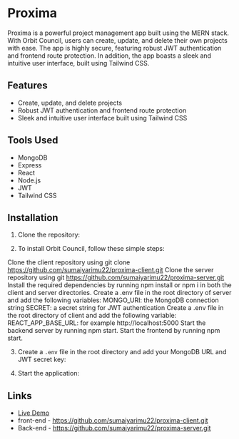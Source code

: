 # Proxima

Proxima is a powerful project management app built using the MERN stack. With Orbit Council, users can create, update, and delete their own projects with ease. The app is highly secure, featuring robust JWT authentication and frontend route protection. In addition, the app boasts a sleek and intuitive user interface, built using Tailwind CSS.

## Features

- Create, update, and delete projects
- Robust JWT authentication and frontend route protection
- Sleek and intuitive user interface built using Tailwind CSS

## Tools Used

- MongoDB
- Express
- React
- Node.js
- JWT
- Tailwind CSS

## Installation

1. Clone the repository:


2. To install Orbit Council, follow these simple steps:

Clone the client repository using git clone https://github.com/sumaiyarimu22/proxima-client.git
Clone the server repository using git https://github.com/sumaiyarimu22/proxima-server.git
Install the required dependencies by running npm install or npm i in both the client and server directories.
Create a .env file in the root directory of server and add the following variables:
MONGO_URI: the MongoDB connection string
SECRET: a secret string for JWT authentication
Create a .env file in the root directory of client and add the following variable:
REACT_APP_BASE_URL: for example http://localhost:5000
Start the backend server by running npm start.
Start the frontend by running npm start.


3. Create a `.env` file in the root directory and add your MongoDB URL and JWT secret key:


4. Start the application:


## Links

- [Live Demo](https://proxima-prooo.netlify.app)
- front-end - https://github.com/sumaiyarimu22/proxima-client.git
- Back-end - https://github.com/sumaiyarimu22/proxima-server.git
